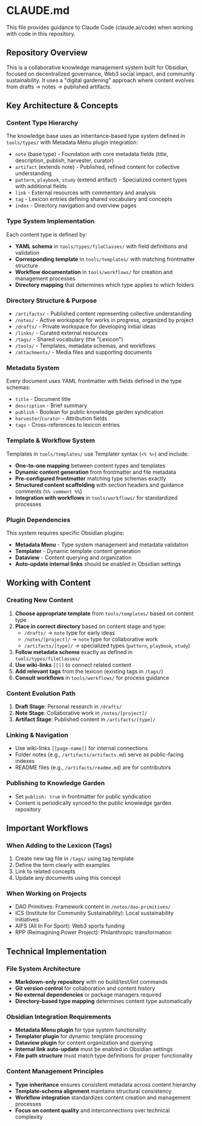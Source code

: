 # CLAUDE.md

This file provides guidance to Claude Code (claude.ai/code) when working with code in this repository.

## Repository Overview

This is a collaborative knowledge management system built for Obsidian, focused on decentralized governance, Web3 social impact, and community sustainability. It uses a "digital gardening" approach where content evolves from drafts → notes → published artifacts.

## Key Architecture & Concepts

### Content Type Hierarchy
The knowledge base uses an inheritance-based type system defined in `tools/types/` with Metadata Menu plugin integration:
- `note` (base type) - Foundation with core metadata fields (title, description, publish, harvester, curator)
- `artifact` (extends note) - Published, refined content for collective understanding
- `pattern`, `playbook`, `study` (extend artifact) - Specialized content types with additional fields
- `link` - External resources with commentary and analysis
- `tag` - Lexicon entries defining shared vocabulary and concepts
- `index` - Directory navigation and overview pages

### Type System Implementation
Each content type is defined by:
- **YAML schema** in `tools/types/fileClasses/` with field definitions and validation
- **Corresponding template** in `tools/templates/` with matching frontmatter structure
- **Workflow documentation** in `tools/workflows/` for creation and management processes
- **Directory mapping** that determines which type applies to which folders

### Directory Structure & Purpose
- `/artifacts/` - Published content representing collective understanding
- `/notes/` - Active workspace for works in progress, organized by project
- `/drafts/` - Private workspace for developing initial ideas
- `/links/` - Curated external resources
- `/tags/` - Shared vocabulary (the "Lexicon")
- `/tools/` - Templates, metadata schemas, and workflows
- `/attachments/` - Media files and supporting documents

### Metadata System
Every document uses YAML frontmatter with fields defined in the type schemas:
- `title` - Document title
- `description` - Brief summary
- `publish` - Boolean for public knowledge garden syndication
- `harvester`/`curator` - Attribution fields
- `tags` - Cross-references to lexicon entries

### Template & Workflow System
Templates in `tools/templates/` use Templater syntax (`<% %>`) and include:
- **One-to-one mapping** between content types and templates
- **Dynamic content generation** from frontmatter and file metadata
- **Pre-configured frontmatter** matching type schemas exactly
- **Structured content scaffolding** with section headers and guidance comments (`%% comment %%`)
- **Integration with workflows** in `tools/workflows/` for standardized processes

### Plugin Dependencies
This system requires specific Obsidian plugins:
- **Metadata Menu** - Type system management and metadata validation
- **Templater** - Dynamic template content generation
- **Dataview** - Content querying and organization
- **Auto-update internal links** should be enabled in Obsidian settings

## Working with Content

### Creating New Content
1. **Choose appropriate template** from `tools/templates/` based on content type
2. **Place in correct directory** based on content stage and type:
   - `/drafts/` → `note` type for early ideas
   - `/notes/[project]/` → `note` type for collaborative work
   - `/artifacts/[type]/` → specialized types (`pattern`, `playbook`, `study`)
3. **Follow metadata schema** exactly as defined in `tools/types/fileClasses/`
4. **Use wiki-links** `[[]]` to connect related content
5. **Add relevant tags** from the lexicon (existing tags in `/tags/`)
6. **Consult workflows** in `tools/workflows/` for process guidance

### Content Evolution Path
1. **Draft Stage**: Personal research in `/drafts/`
2. **Note Stage**: Collaborative work in `/notes/[project]/`
3. **Artifact Stage**: Published content in `/artifacts/[type]/`

### Linking & Navigation
- Use wiki-links `[[page-name]]` for internal connections
- Folder notes (e.g., `/artifacts/artifacts.md`) serve as public-facing indexes
- README files (e.g., `/artifacts/readme.md`) are for contributors

### Publishing to Knowledge Garden
- Set `publish: true` in frontmatter for public syndication
- Content is periodically synced to the public knowledge garden repository

## Important Workflows

### When Adding to the Lexicon (Tags)
1. Create new tag file in `/tags/` using tag template
2. Define the term clearly with examples
3. Link to related concepts
4. Update any documents using this concept

### When Working on Projects
- DAO Primitives: Framework content in `/notes/dao-primitives/`
- ICS (Institute for Community Sustainability): Local sustainability initiatives
- AIFS (All In For Sport): Web3 sports funding
- RPP (Reimagining Power Project): Philanthropic transformation

## Technical Implementation

### File System Architecture
- **Markdown-only repository** with no build/test/lint commands
- **Git version control** for collaboration and content history
- **No external dependencies** or package managers required
- **Directory-based type mapping** determines content type automatically

### Obsidian Integration Requirements
- **Metadata Menu plugin** for type system functionality
- **Templater plugin** for dynamic template processing
- **Dataview plugin** for content organization and querying
- **Internal link auto-update** must be enabled in Obsidian settings
- **File path structure** must match type definitions for proper functionality

### Content Management Principles
- **Type inheritance** ensures consistent metadata across content hierarchy
- **Template-schema alignment** maintains structural consistency
- **Workflow integration** standardizes content creation and management processes
- **Focus on content quality** and interconnections over technical complexity